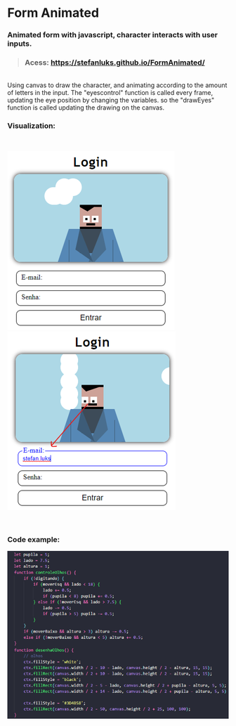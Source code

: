 # Form Animated
### Animated form with javascript, character interacts with user inputs.

> ### Acess: https://stefanluks.github.io/FormAnimated/
<br>
Using canvas to draw the character, and animating according to the amount of letters in the input.
The "eyescontrol" function is called every frame, updating the eye position by changing the variables.
so the "drawEyes" function is called updating the drawing on the canvas.

### Visualization:
<br>

![print script](./readme/print1.png)
![print script](./readme/print2.png)

<br>

### Code example:

![print script](./readme/print4.png)

<br>
